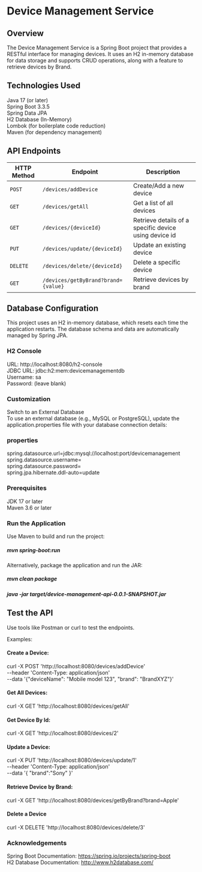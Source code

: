 # Device Management Service

## Overview

The Device Management Service is a Spring Boot project that provides a RESTful interface for managing devices. It uses an H2 in-memory database for data storage and supports CRUD operations, along with a feature to retrieve devices by Brand.

## Technologies Used

Java 17 (or later)  
Spring Boot 3.3.5  
Spring Data JPA  
H2 Database (In-Memory)  
Lombok (for boilerplate code reduction)  
Maven (for dependency management)  

## API Endpoints

| HTTP Method | Endpoint                            | Description                                           |
|-------------|-------------------------------------|-------------------------------------------------------|
| `POST`      | `/devices/addDevice`                | Create/Add a new device                               |
| `GET`       | `/devices/getAll`                   | Get a list of all devices                             |
| `GET`       | `/devices/{deviceId}`               | Retrieve details of a specific device using device id |
| `PUT`       | `/devices/update/{deviceId}`        | Update an existing device                             |
| `DELETE`    | `/devices/delete/{deviceId}`        | Delete a specific device                              |
| `GET`       | `/devices/getByBrand?brand={value}` | Retrieve devices by brand                             |


## Database Configuration  
This project uses an H2 in-memory database, which resets each time the application restarts. The database schema and data are automatically managed by Spring JPA.

### H2 Console  

URL: http://localhost:8080/h2-console  
JDBC URL: jdbc:h2:mem:devicemanagementdb  
Username: sa  
Password: (leave blank)  
  
### Customization  

Switch to an External Database  
To use an external database (e.g., MySQL or PostgreSQL), update the application.properties file with your database connection details:  

### properties

spring.datasource.url=jdbc:mysql://localhost:port/devicemanagement  
spring.datasource.username=<your-username>  
spring.datasource.password=<your-password>  
spring.jpa.hibernate.ddl-auto=update  

### Prerequisites  

JDK 17 or later  
Maven 3.6 or later  

### Run the Application  

Use Maven to build and run the project:  

##### mvn spring-boot:run  

Alternatively, package the application and run the JAR:  

##### mvn clean package  

##### java -jar target/device-management-api-0.0.1-SNAPSHOT.jar  

## Test the API  

Use tools like Postman or curl to test the endpoints.  

Examples:  

#### Create a Device:  

curl -X POST 'http://localhost:8080/devices/addDevice' \
--header 'Content-Type: application/json' \
--data '{"deviceName": "Mobile model 123", "brand": "BrandXYZ"}'

#### Get All Devices:  

curl -X GET 'http://localhost:8080/devices/getAll'

#### Get Device By Id:  

curl -X GET 'http://localhost:8080/devices/2'

#### Update a Device:  

curl -X PUT 'http://localhost:8080/devices/update/1' \
--header 'Content-Type: application/json' \
--data '{
"brand":"Sony"
}'

#### Retrieve Device by Brand:  

curl -X GET 'http://localhost:8080/devices/getByBrand?brand=Apple'

#### Delete a Device  

curl -X DELETE 'http://localhost:8080/devices/delete/3'  

### Acknowledgements

Spring Boot Documentation: https://spring.io/projects/spring-boot  
H2 Database Documentation: http://www.h2database.com/  

